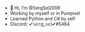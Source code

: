 - 👋 Hi, I’m @SergSel2006
- Working by myself or in Pumpixel
- Learned Python and C# by self
- Discord: ✔𝕊𝕖𝕣𝕘_𝕤𝕖𝕝✔#5484

<!---
SergSel2006/SergSel2006 is a ✨ special ✨ repository because its `README.md` (this file) appears on your GitHub profile.
You can click the Preview link to take a look at your changes.
--->
